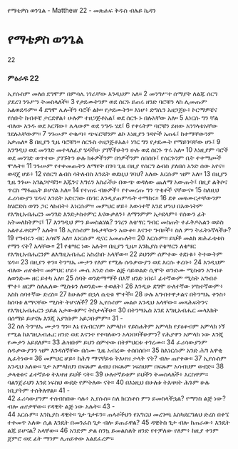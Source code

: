 ﻿
የማቴዎስ ወንጌል - Matthew 22 - መጽሐፍ ቅዱስ ብሉይ ኪዳን
# የማቴዎስ ወንጌል
22
### ምዕራፍ 22
 ኢየሱስም መለሰ ደግሞም በምሳሌ ነገራቸው እንዲህም አለ።
2  መንግሥተ ሰማያት ለልጁ ሰርግ ያደረገ ንጉሥን ትመስላለች።
3  የታደሙትንም ወደ ሰርጉ ይጠሩ ዘንድ ባሮቹን ላከ ሊመጡም አልወደዱም።
4  ደግሞ ሌሎችን ባሮች ልኮ። የታደሙትን። እነሆ፥ ድግሴን አዘጋጀሁ፥ ኮርማዎቼና የሰቡት ከብቶቼ ታርደዋል፥ ሁሉም ተዘጋጅቶአል፤ ወደ ሰርጉ ኑ በሉአቸው አለ።
5  እነርሱ ግን ቸል ብለው አንዱ ወደ እርሻው፥ ሌላውም ወደ ንግዱ ሄደ፤
6  የቀሩትም ባሮቹን ይዘው አንገላቱአቸው ገደሉአቸውም።
7  ንጉሡም ተቈጣ፥ ጭፍሮቹንም ልኮ እነዚያን ገዳዮች አጠፋ፤ ከተማቸውንም አቃጠለ።
8  በዚያን ጊዜ ባሮቹን። ሰርጉስ ተዘጋጅቶአል፥ ነገር ግን የታደሙት የማይገባቸው ሆኑ፤
9  እንግዲህ ወደ መንገድ መተላለፊያ ሄዳችሁ ያገኛችሁትን ሁሉ ወደ ሰርጉ ጥሩ አለ።
10  እነዚያም ባሮች ወደ መንገድ ወጥተው ያገኙትን ሁሉ ክፉዎችንም በጎዎችንም ሰበሰቡ፤ የሰርጉንም ቤት ተቀማጮች ሞሉት።
11  ንጉሡም የተቀመጡትን ለማየት በገባ ጊዜ በዚያ የሰርግ ልብስ ያለበሰ አንድ ሰው አየና። ወዳጄ ሆይ፥
12  የሰርግ ልብስ ሳትለብስ እንዴት ወደዚህ ገባህ? አለው እርሱም ዝም አለ።
13  በዚያን ጊዜ ንጉሡ አገልጋዮቹን። እጁንና እግሩን አስራችሁ በውጭ ወዳለው ጨለማ አውጡት፤ በዚያ ልቅሶና ጥርስ ማፋጨት ይሆናል አለ።
14  የተጠሩ ብዙዎች፥ የተመረጡ ግን ጥቂቶች ናቸውና።
15  ስለዚህ ፈሪሳውያን ሄዱና እንዴት አድርገው በነገር እንዲያጠምዱት ተማከሩ።
16  ደቀ መዛሙርታቸውንም ከሄሮድስ ወገን ጋር ላኩበት፥ እነርሱም። መምህር ሆይ፥ እውነተኛ እንደ ሆንህ በእውነትም የእግዚአብሔርን መንገድ እንድታስተምር እናውቃለን፥ ለማንምም አታደላም፥ የሰውን ፊት አትመለከትምና፤
17  እንግዲህ ምን ይመስልሃል? ንገረን ለቄሣር ግብር መስጠት ተፈቅዶአልን ወይስ አልተፈቀደም? አሉት።
18  ኢየሱስም ክፋታቸውን አውቆ። እናንተ ግብዞች፥ ስለ ምን ትፈትኑኛላችሁ?
19  የግብሩን ብር አሳዩኝ አለ። እነርሱም ዲናር አመጡለት።
20  እርሱም። ይህች መልክ ጽሕፈቲቱስ የማን ናት? አላቸው።
21  የቄሣር ነው አሉት። በዚያን ጊዜ። እንኪያስ የቄሣርን ለቄሣር የእግዚአብሔርንም ለእግዚአብሔር አስረክቡ አላቸው።
22  ይህንም ሰምተው ተደነቁ፥ ትተውትም ሄዱ።
23  በዚያን ቀን። ትንሣኤ ሙታን የለም የሚሉ ሰዱቃውያን ወደ እርሱ ቀረቡ፥
24  እንዲህም ብለው ጠየቁት። መምህር ሆይ፥ ሙሴ አንድ ሰው ልጅ ሳይወልድ ሲሞት ወንድሙ ሚስቱን አግብቶ ለወንድሙ ዘር ይተካ አለ።
25  ሰባት ወንድማማች በእኛ ዘንድ ነበሩ፤ ፊተኛውም ሚስት አግብቶ ሞተ፥ ዘርም ስለሌለው ሚስቱን ለወንድሙ ተወለት፤
26  እንዲሁ ደግሞ ሁለተኛው ሦስተኛውም፥ እስከ ሰባተኛው ድረስ።
27  ከሁሉም በኋላ ሴቲቱ ሞተች።
28  ሁሉ አግብተዋታልና በትንሣኤ ቀንስ፥ ከሰባቱ ለማናቸው ሚስት ትሆናለች?
29  ኢየሱስም መልሶ እንዲህ አላቸው። መጻሕፍትንና የእግዚአብሔርን ኃይል አታውቁምና ትስታላችሁ።
30  በትንሣኤስ እንደ እግዚአብሔር መላእክት በሰማይ ይሆናሉ እንጂ አያገቡም አይጋቡምም።
31 -  
32  ስለ ትንሣኤ ሙታን ግን። እኔ የአብርሃም አምላክ፥ የይስሐቅም አምላክ የያዕቆብም አምላክ ነኝ የሚል ከእግዚአብሔር ዘንድ ወደ እናንተ የተባለውን አላነበባችሁምን? የሕያዋን አምላክ ነው እንጂ የሙታን አይደለም።
33  ሕዝቡም ይህን ሰምተው በትምህርቱ ተገረሙ።
34  ፈሪሳውያንም ሰዱቃውያንን ዝም እንዳሰኛቸው በሰሙ ጊዜ አብረው ተሰበሰቡ።
35  ከእነርሱም አንድ ሕግ አዋቂ ሊፈትነው።
36  መምህር ሆይ፥ ከሕግ ማናቸይቱ ትእዛዝ ታላቅ ናት? ብሎ ጠየቀው።
37  ኢየሱስም እንዲህ አለው። ጌታ አምላክህን በፍጹም ልብህ በፍጹም ነፍስህም በፍጹም አሳብህም ውደድ።
38  ታላቂቱና ፊተኛይቱ ትእዛዝ ይህች ናት።
39  ሁለተኛይቱም ይህችን ትመስላለች፥ እርስዋም። ባልንጀራህን እንደ ነፍስህ ውደድ የምትለው ናት።
40  በእነዚህ በሁለቱ ትእዛዛት ሕጉም ሁሉ ነቢያትም ተሰቅለዋል።
41 -  
42  ፈሪሳውያንም ተሰብስበው ሳሉ፥ ኢየሱስ። ስለ ክርስቶስ ምን ይመስላችኋል? የማንስ ልጅ ነው? ብሎ ጠየቃቸው። የዳዊት ልጅ ነው አሉት።
43 -  
44  እርሱም። እንኪያስ ዳዊት። ጌታ ጌታዬን። ጠላቶችህን የእግርህ መረገጫ እስካደርግልህ ድረስ በቀኜ ተቀመጥ አለው ሲል እንዴት በመንፈስ ጌታ ብሎ ይጠራዋል?
45  ዳዊትስ ጌታ ብሎ ከጠራው፥ እንዴት ልጁ ይሆናል? አላቸው።
46  አንድም ቃል ስንኳ ይመልስለት ዘንድ የተቻለው የለም፥ ከዚያ ቀንም ጀምሮ ወደ ፊት ማንም ሊጠይቀው አልደፈረም። 
